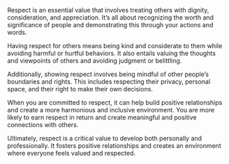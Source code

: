 Respect is an essential value that involves treating others with dignity, consideration, and appreciation. It’s all about recognizing the worth and significance of people and demonstrating this through your actions and words.

Having respect for others means being kind and considerate to them while avoiding harmful or hurtful behaviors. It also entails valuing the thoughts and viewpoints of others and avoiding judgment or belittling.

Additionally, showing respect involves being mindful of other people’s boundaries and rights. This includes respecting their privacy, personal space, and their right to make their own decisions.

When you are committed to respect, it can help build positive relationships and create a more harmonious and inclusive environment. You are more likely to earn respect in return and create meaningful and positive connections with others.

Ultimately, respect is a critical value to develop both personally and professionally. It fosters positive relationships and creates an environment where everyone feels valued and respected.